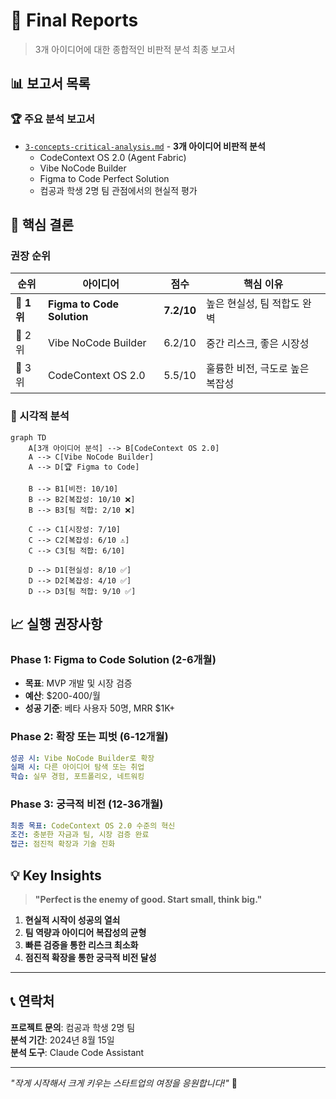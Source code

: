 # 📁 Final Reports

> 3개 아이디어에 대한 종합적인 비판적 분석 최종 보고서

## 📊 보고서 목록

### 🏆 주요 분석 보고서
- [`3-concepts-critical-analysis.md`](./3-concepts-critical-analysis.md) - **3개 아이디어 비판적 분석**
  - CodeContext OS 2.0 (Agent Fabric)
  - Vibe NoCode Builder  
  - Figma to Code Perfect Solution
  - 컴공과 학생 2명 팀 관점에서의 현실적 평가

## 🎯 핵심 결론

### 권장 순위
| 순위 | 아이디어 | 점수 | 핵심 이유 |
|------|----------|------|-----------|
| 🥇 **1위** | **Figma to Code Solution** | **7.2/10** | 높은 현실성, 팀 적합도 완벽 |
| 🥈 2위 | Vibe NoCode Builder | 6.2/10 | 중간 리스크, 좋은 시장성 |
| 🥉 3위 | CodeContext OS 2.0 | 5.5/10 | 훌륭한 비전, 극도로 높은 복잡성 |

### 🎪 시각적 분석

```mermaid
graph TD
    A[3개 아이디어 분석] --> B[CodeContext OS 2.0]
    A --> C[Vibe NoCode Builder] 
    A --> D[🏆 Figma to Code]
    
    B --> B1[비전: 10/10]
    B --> B2[복잡성: 10/10 ❌]
    B --> B3[팀 적합: 2/10 ❌]
    
    C --> C1[시장성: 7/10]
    C --> C2[복잡성: 6/10 ⚠️]
    C --> C3[팀 적합: 6/10]
    
    D --> D1[현실성: 8/10 ✅]
    D --> D2[복잡성: 4/10 ✅] 
    D --> D3[팀 적합: 9/10 ✅]
```

## 📈 실행 권장사항

### Phase 1: Figma to Code Solution (2-6개월)
- **목표**: MVP 개발 및 시장 검증
- **예산**: $200-400/월
- **성공 기준**: 베타 사용자 50명, MRR $1K+

### Phase 2: 확장 또는 피벗 (6-12개월)
```yaml
성공 시: Vibe NoCode Builder로 확장
실패 시: 다른 아이디어 탐색 또는 취업
학습: 실무 경험, 포트폴리오, 네트워킹
```

### Phase 3: 궁극적 비전 (12-36개월)
```yaml
최종 목표: CodeContext OS 2.0 수준의 혁신
조건: 충분한 자금과 팀, 시장 검증 완료
접근: 점진적 확장과 기술 진화
```

## 💡 Key Insights

> **"Perfect is the enemy of good. Start small, think big."**

1. **현실적 시작이 성공의 열쇠**
2. **팀 역량과 아이디어 복잡성의 균형**
3. **빠른 검증을 통한 리스크 최소화**
4. **점진적 확장을 통한 궁극적 비전 달성**

---

## 📞 연락처

**프로젝트 문의**: 컴공과 학생 2명 팀  
**분석 기간**: 2024년 8월 15일  
**분석 도구**: Claude Code Assistant

---

*"작게 시작해서 크게 키우는 스타트업의 여정을 응원합니다!"* 🚀